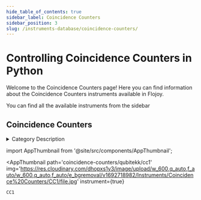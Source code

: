 ```yaml
--- 
hide_table_of_contents: true
sidebar_label: Coincidence Counters
sidebar_position: 3
slug: /instruments-database/coincidence-counters/
---
```


# Controlling Coincidence Counters in Python

Welcome to the Coincidence Counters page! Here you can find information about the Coincidence Counters instruments available in Flojoy.

You can find all the available instruments from the sidebar


## Coincidence Counters 

<details> 
<summary>Category Description</summary> 
In quantum physics, coincidence counting is used in experiments testing particle non-locality and quantum entanglement. In these experiments two or more particles are created from the same initial packet of energy, inexorably linking/entangling their physical properties. Separate particle detectors measure the quantum states of each particle and send the resulting signal to a coincidence counter. In any experiment studying entanglement, the entangled particles are vastly outnumbered by non-entangled particles which are also detected; patternless noise that drowns out the entangled signal. In a two detector system, a coincidence counter alleviates this problem by only recording detection signals that strike both detectors simultaneously (or more accurately, recording only signals that arrive at both detectors and correlate to the same emission time). This ensures that the data represents only entangled particles. 
</details> 

<!-- Custom component -->
import AppThumbnail from '@site/src/components/AppThumbnail';

<div className="flex flex-wrap">

<AppThumbnail 
    path='coincidence-counters/qubitekk/cc1'
    img='https://res.cloudinary.com/dhopxs1y3/image/upload/w_600,q_auto,f_auto/w_600,q_auto,f_auto/e_bgremoval/v1692718982/Instruments/Coincidence%20Counters/CC1/file.jpg'
    instrument={true}
>
    CC1
</AppThumbnail>
</div>